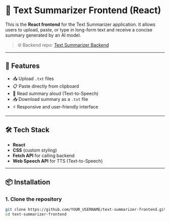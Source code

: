 # 📝 Text Summarizer Frontend (React)

This is the **React frontend** for the Text Summarizer application. It allows users to upload, paste, or type in long-form text and receive a concise summary generated by an AI model.

> 🌐 Backend repo: [Text Summarizer Backend](https://github.com/Varad2346/Text_Summarizer_Backend)

---

## 🚀 Features

- 📤 Upload `.txt` files
- 📋 Paste directly from clipboard
- 📣 Read summary aloud (Text-to-Speech)
- 📥 Download summary as a `.txt` file
- ⚡ Responsive and user-friendly interface

---

## 🛠️ Tech Stack

- **React**
- **CSS** (custom styling)
- **Fetch API** for calling backend
- **Web Speech API** for TTS (Text-to-Speech)

---

## 📦 Installation

### 1. Clone the repository

```bash
git clone https://github.com/YOUR_USERNAME/text-summarizer-frontend.git
cd text-summarizer-frontend
